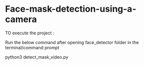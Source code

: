 # Face-mask-detection-using-a-camera


TO execute the project :

Run the below command after opening face_detector folder in the terminal/command prompt

python3 detect_mask_video.py
